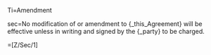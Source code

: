 Ti=Amendment

sec=No modification of or amendment to {_this_Agreement} will be effective unless in writing and signed by the {_party} to be charged.

=[Z/Sec/1]
